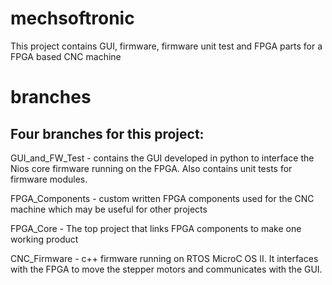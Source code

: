 # mechsoftronic
This project contains GUI, firmware, firmware unit test and FPGA parts for a FPGA based CNC machine

# branches
## Four branches for this project: 

GUI_and_FW_Test - contains the GUI developed in python to interface the Nios core firmware running on the FPGA. Also contains unit tests for firmware modules.

FPGA_Components - custom written FPGA components used for the CNC machine which may be useful for other projects

FPGA_Core - The top project that links FPGA components to make one working product

CNC_Firmware - c++ firmware running on RTOS MicroC OS II.  It interfaces with the FPGA to move the stepper motors and communicates with the GUI.
